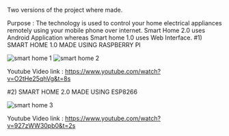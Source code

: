 Two versions of the project where made.


Purpose : The technology is used to control your home electrical appliances remotely using your mobile phone over internet. Smart Home 2.0 uses Android Application whereas Smart home 1.0 uses Web Interface.
#1) SMART HOME 1.0 MADE USING RASPBERRY PI

![smart home 1](https://cloud.githubusercontent.com/assets/14818804/21540494/6f1b86fe-cdd5-11e6-8522-c4b73c891bab.jpg)
![smart home 2](https://cloud.githubusercontent.com/assets/14818804/21540495/6f268a36-cdd5-11e6-83c8-fa2a0a24276d.jpg)


Youtube Video link : https://www.youtube.com/watch?v=O2tHe25qhVg&t=8s


#2) SMART HOME 2.0 MADE USING ESP8266


![smart home 3](https://cloud.githubusercontent.com/assets/14818804/21540496/6f2c0fec-cdd5-11e6-8f28-bbd73b624585.jpg)


Youtube Video link : https://www.youtube.com/watch?v=927zWW30pb0&t=2s

